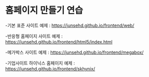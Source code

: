 # 홈페이지 만들기 연습

-기본 표준 사이트 예제 : https://junsehd.github.io/frontend/web/

-반응형 홈페이지 사이트 예제 : https://junsehd.github.io/frontend/html5/index.html

-메가박스 사이트 예제 : https://junsehd.github.io/frontend/megabox/

-기업사이트 하이닉스 홈페이지 예제 : https://junsehd.github.io/frontend/skhynix/
